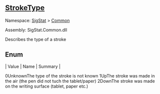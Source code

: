 # <sub>[StrokeType](./StrokeType.md)</sub>
Namespace: [SigStat]() > [Common](./README.md)

Assembly: SigStat.Common.dll


Describes the type of a stroke

##	Enum

| Value | Name | Summary | 

0UnknownThe type of the stroke is not known
1UpThe stroke was made in the air (the pen did not tuch the tablet/paper)
2DownThe stroke was made on the writing surface (tablet, paper etc.)


